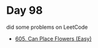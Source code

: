 # Day 98

did some problems on LeetCode

- [605. Can Place Flowers (Easy)](https://leetcode.com/problems/can-place-flowers/description/)
